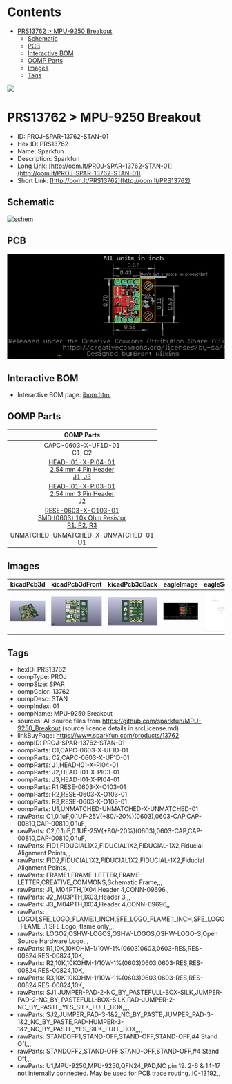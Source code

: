 



Contents
========

* [PRS13762 > MPU-9250 Breakout](#prs13762--mpu-9250-breakout)
	* [Schematic](#schematic)
	* [PCB](#pcb)
	* [Interactive BOM](#interactive-bom)
	* [OOMP Parts](#oomp-parts)
	* [Images](#images)
	* [Tags](#tags)
  
![][im]
# PRS13762 > MPU-9250 Breakout

- ID: PROJ-SPAR-13762-STAN-01
- Hex ID: PRS13762
- Name: Sparkfun
- Description: Sparkfun
- Long Link: [http://oom.lt/PROJ-SPAR-13762-STAN-01](http://oom.lt/PROJ-SPAR-13762-STAN-01)
- Short Link: [http://oom.lt/PRS13762](http://oom.lt/PRS13762)

## Schematic
  
[![schem](eagleSchemImage.png)](eagleSchemImage.png)
## PCB
  
[![pcb](eagleImage.png)](eagleImage.png)
## Interactive BOM

- Interactive BOM page: [ibom.html](https://htmlpreview.github.io/?https://github.com/oomlout/oomlout_OOMP_projects/blob/main/PROJ-SPAR-13762-STAN-01/kicad/bom/ibom.html)

## OOMP Parts
  

|OOMP Parts|
| :---: |
|CAPC-0603-X-UF1D-01<BR>C1, C2|
|[HEAD-I01-X-PI04-01<br> 2.54 mm 4 Pin Header<br> J1, J3](https://github.com/oomlout/oomlout_OOMP_parts/tree/main/HEAD-I01-X-PI04-01/)|
|[HEAD-I01-X-PI03-01<br> 2.54 mm 3 Pin Header<br> J2](https://github.com/oomlout/oomlout_OOMP_parts/tree/main/HEAD-I01-X-PI03-01/)|
|[RESE-0603-X-O103-01<br> SMD (0603) 10k Ohm Resistor<br> R1, R2, R3](https://github.com/oomlout/oomlout_OOMP_parts/tree/main/RESE-0603-X-O103-01/)|
|UNMATCHED-UNMATCHED-X-UNMATCHED-01<BR>U1|

## Images
  
  

|kicadPcb3d|kicadPcb3dFront|kicadPcb3dBack|eagleImage|eagleSchemImage|
| :---: | :---: | :---: | :---: | :---: |
|[![kicadPcb3d](kicadPcb3d_140.png)](kicadPcb3d.png)|[![kicadPcb3dFront](kicadPcb3dFront_140.png)](kicadPcb3dFront.png)|[![kicadPcb3dBack](kicadPcb3dBack_140.png)](kicadPcb3dBack.png)|[![eagleImage](eagleImage_140.png)](eagleImage.png)|[![eagleSchemImage](eagleSchemImage_140.png)](eagleSchemImage.png)|

## Tags

- hexID: PRS13762
- oompType: PROJ
- oompSize: SPAR
- oompColor: 13762
- oompDesc: STAN
- oompIndex: 01
- oompName: MPU-9250 Breakout
- sources: All source files from https://github.com/sparkfun/MPU-9250_Breakout (source licence details in srcLicense.md)
- linkBuyPage: https://www.sparkfun.com/products/13762
- oompID: PROJ-SPAR-13762-STAN-01
- oompParts: C1,CAPC-0603-X-UF1D-01
- oompParts: C2,CAPC-0603-X-UF1D-01
- oompParts: J1,HEAD-I01-X-PI04-01
- oompParts: J2,HEAD-I01-X-PI03-01
- oompParts: J3,HEAD-I01-X-PI04-01
- oompParts: R1,RESE-0603-X-O103-01
- oompParts: R2,RESE-0603-X-O103-01
- oompParts: R3,RESE-0603-X-O103-01
- oompParts: U1,UNMATCHED-UNMATCHED-X-UNMATCHED-01
- rawParts: C1,0.1uF,0.1UF-25V(+80/-20%)(0603),0603-CAP,CAP-00810,CAP-00810,0.1uF,
- rawParts: C2,0.1uF,0.1UF-25V(+80/-20%)(0603),0603-CAP,CAP-00810,CAP-00810,0.1uF,
- rawParts: FID1,FIDUCIAL1X2,FIDUCIAL1X2,FIDUCIAL-1X2,Fiducial Alignment Points,,,
- rawParts: FID2,FIDUCIAL1X2,FIDUCIAL1X2,FIDUCIAL-1X2,Fiducial Alignment Points,,,
- rawParts: FRAME1,FRAME-LETTER,FRAME-LETTER,CREATIVE_COMMONS,Schematic Frame,,,
- rawParts: J1,,M04PTH,1X04,Header 4,CONN-09696,,
- rawParts: J2,,M03PTH,1X03,Header 3,,,
- rawParts: J3,,M04PTH,1X04,Header 4,CONN-09696,,
- rawParts: LOGO1,SFE_LOGO_FLAME.1_INCH,SFE_LOGO_FLAME.1_INCH,SFE_LOGO_FLAME_.1,SFE Logo, flame only,,,
- rawParts: LOGO2,OSHW-LOGOS,OSHW-LOGOS,OSHW-LOGO-S,Open Source Hardware Logo,,,
- rawParts: R1,10K,10KOHM-1/10W-1%(0603)0603,0603-RES,RES-00824,RES-00824,10K,
- rawParts: R2,10K,10KOHM-1/10W-1%(0603)0603,0603-RES,RES-00824,RES-00824,10K,
- rawParts: R3,10K,10KOHM-1/10W-1%(0603)0603,0603-RES,RES-00824,RES-00824,10K,
- rawParts: SJ1,JUMPER-PAD-2-NC_BY_PASTEFULL-BOX-SILK,JUMPER-PAD-2-NC_BY_PASTEFULL-BOX-SILK,PAD-JUMPER-2-NC_BY_PASTE_YES_SILK_FULL_BOX,,,,
- rawParts: SJ2,JUMPER_PAD-3-1&2_NC_BY_PASTE,JUMPER_PAD-3-1&2_NC_BY_PASTE,PAD-HUMPER-3-1&2_NC_BY_PASTE_YES_SILK_FULL_BOX,,,,
- rawParts: STANDOFF1,STAND-OFF,STAND-OFF,STAND-OFF,#4 Stand Off,,,
- rawParts: STANDOFF2,STAND-OFF,STAND-OFF,STAND-OFF,#4 Stand Off,,,
- rawParts: U1,MPU-9250,MPU-9250,QFN24_PAD,NC pin 19. 2-6 & 14-17 not internally connected. May be used for PCB trace routing.,IC-13192,,



[im]: kicadPcb3d_450.png
